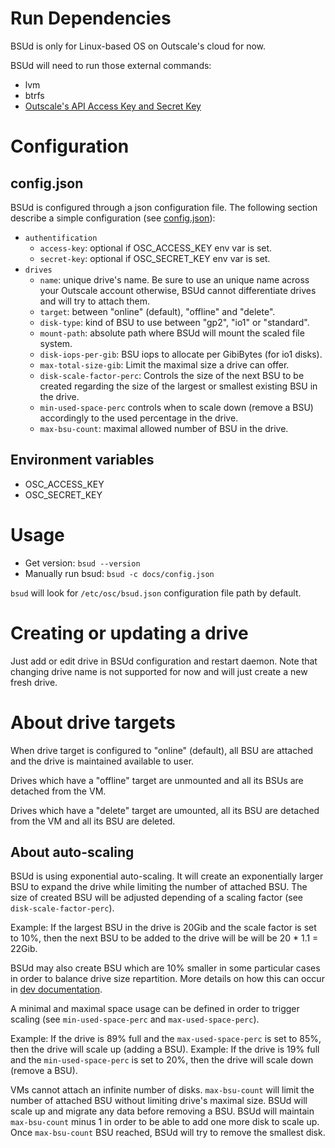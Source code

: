 # Run Dependencies

BSUd is only for Linux-based OS on Outscale's cloud for now.

BSUd will need to run those external commands:
- lvm
- btrfs
- [Outscale's API Access Key and Secret Key](https://docs.outscale.com/en/userguide/About-Access-Keys.html)

# Configuration

## config.json

BSUd is configured through a json configuration file.
The following section describe a simple configuration (see [config.json](config.json)):

- `authentification`
  - `access-key`: optional if OSC_ACCESS_KEY env var is set.
  - `secret-key`: optional if OSC_SECRET_KEY env var is set.
- `drives`
  - `name`: unique drive's name. Be sure to use an unique name across your Outscale account otherwise, BSUd cannot differentiate drives and will try to attach them.
  - `target`: between "online" (default), "offline" and "delete".
  - `disk-type`: kind of BSU to use between "gp2", "io1" or "standard".
  - `mount-path`: absolute path where BSUd will mount the scaled file system.
  - `disk-iops-per-gib`: BSU iops to allocate per GibiBytes (for io1 disks).
  - `max-total-size-gib`: Limit the maximal size a drive can offer.
  - `disk-scale-factor-perc`: Controls the size of the next BSU to be created regarding the size of the largest or smallest existing BSU in the drive.
  - `min-used-space-perc` controls when to scale down (remove a BSU) accordingly to the used percentage in the drive.
  - `max-bsu-count`: maximal allowed number of BSU in the drive.

## Environment variables

- OSC_ACCESS_KEY
- OSC_SECRET_KEY

# Usage

- Get version: `bsud --version`
- Manually run bsud: `bsud -c docs/config.json`

`bsud` will look for `/etc/osc/bsud.json` configuration file path by default.

# Creating or updating a drive

Just add or edit drive in BSUd configuration and restart daemon.
Note that changing drive name is not supported for now and will just create a new fresh drive.

# About drive targets

When drive target is configured to "online" (default), all BSU are attached and the drive is maintained available to user.

Drives which have a "offline" target are unmounted and all its BSUs are detached from the VM.

Drives which have a "delete" target are umounted, all its BSU are detached from the VM and all its BSU are deleted.

## About auto-scaling

BSUd is using exponential auto-scaling. It will create an exponentially larger BSU to expand the drive while limiting the number of attached BSU. The size of created BSU will be adjusted depending of a scaling factor (see `disk-scale-factor-perc`).

Example: If the largest BSU in the drive is 20Gib and the scale factor is set to 10%, then the next BSU to be added to the drive will be will be 20 * 1.1 = 22Gib.

BSUd may also create BSU which are 10% smaller in some particular cases in order to balance drive size repartition. More details on how this can occur in [dev documentation](develop.md).

A minimal and maximal space usage can be defined in order to trigger scaling (see `min-used-space-perc` and `max-used-space-perc`).

Example: If the drive is 89% full and the `max-used-space-perc` is set to 85%, then the drive will scale up (adding a BSU).
Example: If the drive is 19% full and the `min-used-space-perc` is set to 20%, then the drive will scale down (remove a BSU).

VMs cannot attach an infinite number of disks. `max-bsu-count` will limit the number of attached BSU without limiting drive's maximal size. BSUd will scale up and migrate any data before removing a BSU.
BSUd will maintain `max-bsu-count` minus 1 in order to be able to add one more disk to scale up. Once `max-bsu-count` BSU reached, BSUd will try to remove the smallest disk.
